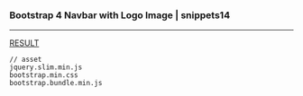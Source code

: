 ### Bootstrap 4 Navbar with Logo Image | snippets14
---



[RESULT](  )

[]()
[]()
[]()




```
// asset
jquery.slim.min.js
bootstrap.min.css
bootstrap.bundle.min.js
```



```
```

